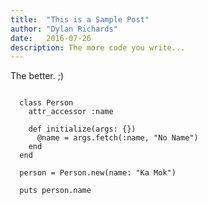 ```yaml
---
title:  "This is a Sample Post"
author: "Dylan Richards"
date:   2016-07-26
description: The more code you write...
---
```


The better. ;)

<pre>
<code>
  class Person
    attr_accessor :name

    def initialize(args: {})
      @name = args.fetch(:name, "No Name")
    end
  end

  person = Person.new(name: "Ka Mok")

  puts person.name
</code>
</pre>
